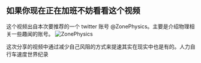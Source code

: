 如果你现在正在加班不妨看看这个视频
----


这个视频出自本次要推荐的一个 twitter 账号 @ZonePhysics。主要是介绍物理相关一些趣闻的账号。
![ZonePhysics](http://cdn2.51ulong.com/18-10-30/84551261.jpg)

这次分享的视频中通过减少自己风阻的方式来提速其实在现实中也是有的。人力自行车速度世界纪录
<!--stackedit_data:
eyJoaXN0b3J5IjpbLTEwMDM3ODg0NjAsNjM1NzQ0MDYxLDE3Nz
U4NzA1MTVdfQ==
-->